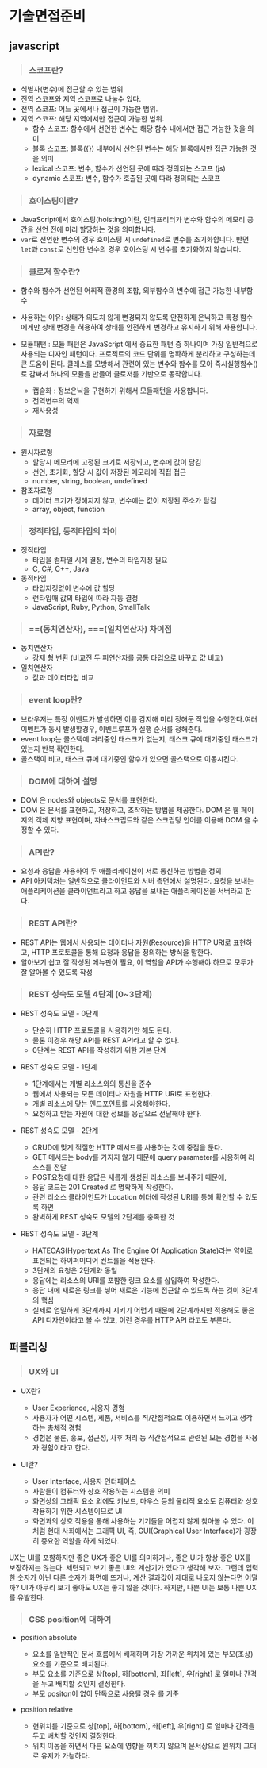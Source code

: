 # 기술면접준비

## javascript

> ### 스코프란?

* 식별자(변수)에 접근할 수 있는 범위
* 전역 스코프와 지역 스코프로 나눌수 있다.
* 전역 스코프: 어느 곳에서나 접근이 가능한 범위.
* 지역 스코프: 해당 지역에서만 접근이 가능한 범위.
  * 함수 스코프: 함수에서 선언한 변수는 해당 함수 내에서만 접근 가능한 것을 의미
  * 블록 스코프: 블록({}) 내부에서 선언된 변수는 해당 블록에서만 접근 가능한 것을 의미
  * lexical 스코프: 변수, 함수가 선언된 곳에 따라 정의되는 스코프 (js)
  * dynamic 스코프: 변수, 함수가 호출된 곳에 따라 정의되는 스코프

> ### 호이스팅이란?

* JavaScript에서 호이스팅(hoisting)이란, 인터프리터가 변수와 함수의 메모리 공간을 선언 전에 미리 할당하는 것을 의미합니다.
* `var`로 선언한 변수의 경우 호이스팅 시 `undefined`로 변수를 초기화합니다. 반면 `let`과 `const`로 선언한 변수의 경우 호이스팅 시 변수를 초기화하지 않습니다.

> ### 클로저 함수란?

* 함수와 함수가 선언된 어휘적 환경의 조합, 외부함수의 변수에 접근 가능한 내부함수
* 사용하는 이유: 상태가 의도치 않게 변경되지 않도록 안전하게 은닉하고 특정 함수에게만 상태 변경을 허용하여 상태를 안전하게 변경하고 유지하기 위해 사용합니다.

* 모듈패턴 : 모듈 패턴은 JavaScript 에서 중요한 패턴 중 하나이며 가장 일반적으로 사용되는 디자인 패턴이다. 프로젝트의 코드 단위를 명확하게 분리하고 구성하는데 큰 도움이 된다. 클래스를 모방해서 관련이 있는 변수와 함수를 모아 즉시실행함수()로 감싸서 하나의 모듈을 만들어 클로저를 기반으로 동작합니다.
  * 캡슐화 : 정보은닉을 구현하기 위해서 모듈패턴을 사용합니다.
  * 전역변수의 억제
  * 재사용성

> ### 자료형

* 원시자료형
  * 할당시 메모리에 고정된 크기로 저장되고, 변수에 값이 담김
  * 선언, 초기화, 할당 시 값이 저장된 메모리에 직접 접근
  * number, string, boolean, undefined
* 참조자료형
  * 데이터 크기가 정해지지 않고, 변수에는 값이 저장된 주소가 담김
  * array, object, function

> ### 정적타입, 동적타입의 차이

* 정적타입
  * 타입을 컴파일 시에 결정, 변수의 타입지정 필요
  * C, C#, C++, Java
* 동적타입
  * 타입지정없이 변수에 값 할당
  * 런타임때 값의 타입에 따라 자동 결정
  * JavaScript, Ruby, Python, SmallTalk
  
> ### ==(동치연산자), ===(일치연산자) 차이점

* 동치연산자
  * 강제 형 변환 (비교전 두 피연산자를 공통 타입으로 바꾸고 값 비교)
* 일치연산자
  * 값과 데이터타입 비교

> ### event loop란?

* 브라우저는 특정 이벤트가 발생하면 이를 감지해 미리 정해둔 작업을 수행한다.여러 이벤트가 동시 발생할경우, 이벤트루프가 실행 순서를 정해준다.
* event loop는 콜스택에 처리중인 태스크가 없는지, 태스크 큐에 대기중인 태스크가 있는지 반복 확인한다.
* 콜스택이 비고, 태스크 큐에 대기중인 함수가 있으면 콜스택으로 이동시킨다.

> ### DOM에 대하여 설명

* DOM 은 nodes와 objects로 문서를 표현한다.
* DOM 은 문서를 표현하고, 저장하고, 조작하는 방법을 제공한다. DOM 은 웹 페이지의 객체 지향 표현이며, 자바스크립트와 같은 스크립팅 언어를 이용해 DOM 을 수정할 수 있다.

> ### API란?

* 요청과 응답을 사용하여 두 애플리케이션이 서로 통신하는 방법을 정의
* API 아키텍처는 일반적으로 클라이언트와 서버 측면에서 설명된다. 요청을 보내는 애플리케이션을 클라이언트라고 하고 응답을 보내는 애플리케이션을 서버라고 한다.

> ### REST API란?
* REST API는 웹에서 사용되는 데이터나 자원(Resource)을 HTTP URI로 표현하고, HTTP 프로토콜을 통해 요청과 응답을 정의하는 방식을 말한다.
* 알아보기 쉽고 잘 작성된 메뉴판이 필요, 이 역할을 API가 수행해야 하므로 모두가 잘 알아볼 수 있도록 작성

> ### REST 성숙도 모델 4단계 (0~3단계)

* REST 성숙도 모델 - 0단계
  * 단순히 HTTP 프로토콜을 사용하기만 해도 된다.
  * 물론 이경우 해당 API를 REST API라고 할 수 없다.
  * 0단계는 REST API를 작성하기 위한 기본 단계
  
* REST 성숙도 모델 - 1단계
  * 1단계에서는 개별 리소스와의 통신을 준수
  * 웹에서 사용되는 모든 데이터나 자원을 HTTP URI로 표현한다.
  * 개별 리소스에 맞는 엔드포인트를 사용해야한다.
  * 요청하고 받는 자원에 대한 정보를 응답으로 전달해야 한다.

* REST 성숙도 모델 - 2단계
  * CRUD에 맞게 적절한 HTTP 메서드를 사용하는 것에 중점을 둔다.
  * GET 메서드는 body를 가지지 않기 때문에 query parameter를 사용하여 리소스를 전달
  * POST요청에 대한 응답은 새롭게 생성된 리소스를 보내주기 때문에,
  * 응답 코드는 201 Created 로 명확하게 작성한다.
  * 관련 리소스 클라이언트가 Location 헤더에 작성된 URI를 통해 확인할 수 있도록 하면
  * 완벽하게 REST 성숙도 모델의 2단계를 충족한 것

* REST 성숙도 모델 - 3단계
  * HATEOAS(Hypertext As The Engine Of Application State)라는 약어로 표현되는 하이퍼미디어 컨트롤을 적용한다.
  * 3단계의 요청은 2단계와 동일
  * 응답에는 리소스의 URI를 포함한 링크 요소를 삽입하여 작성한다.
  * 응답 내에 새로운 링크를 넣어 새로운 기능에 접근할 수 있도록 하는 것이 3단계의 핵심
  * 실제로 엄밀하게 3단계까지 지키기 어렵기 때문에 2단계까지만 적용해도 좋은 API 디자인이라고 볼 수 있고, 이런 경우를 HTTP API 라고도 부른다.
  
## 퍼블리싱

> ### UX와 UI

* UX란?
  * User Experience, 사용자 경험
  * 사용자가 어떤 시스템, 제품, 서비스를 직/간접적으로 이용하면서 느끼고 생각하는 총체적 경험
  * 경험은 물론, 홍보, 접근성, 사후 처리 등 직간접적으로 관련된 모든 경험을 사용자 경험이라고 한다.
  
* UI란?
  * User Interface, 사용자 인터페이스
  * 사람들이 컴퓨터와 상호 작용하는 시스템을 의미
  * 화면상의 그래픽 요소 외에도 키보드, 마우스 등의 물리적 요소도 컴퓨터와 상호 작용하기 위한 시스템이므로 UI
  * 화면과의 상호 작용을 통해 사용하는 기기들을 어렵지 않게 찾아볼 수 있다. 이처럼 현대 사회에서는 그래픽 UI, 즉, GUI(Graphical User Interface)가 굉장히 중요한 역할을 하게 되었다.
  
<p>UX는 UI를 포함하지만 좋은 UX가 좋은 UI를 의미하거나, 좋은 UI가 항상 좋은 UX를 보장하지는 않는다. 
세련되고 보기 좋은 UI의 계산기가 있다고 생각해 보자. 그런데 입력한 숫자가 아닌 다른 숫자가 화면에 뜨거나, 계산 결과값이 제대로 나오지 않는다면 어떨까? UI가 아무리 보기 좋아도 UX는 좋지 않을 것이다.
하지만, 나쁜 UI는 보통 나쁜 UX를 유발한다.<p>

> ### CSS position에 대하여

* position absolute
  * 요소를 일반적인 문서 흐름에서 배제하며 가장 가까운 위치에 있는 부모(조상)요소를 기준으로 배치된다.
  * 부모 요소를 기준으로 상[top], 하[bottom], 좌[left], 우[right] 로 얼마나 간격을 두고 배치할 것인지 결정한다.
  * 부모 positon이 없이 단독으로 사용될 경우 <body>를 기준
  
* position relative
  * 현위치를 기준으로 상[top], 하[bottom], 좌[left], 우[right] 로 얼마나 간격을 두고 배치할 것인지 결정한다.
  * 위치 이동을 하면서 다른 요소에 영향을 끼치지 않으며 문서상으로 원위치 그대로 유지가 가능하다.










  
